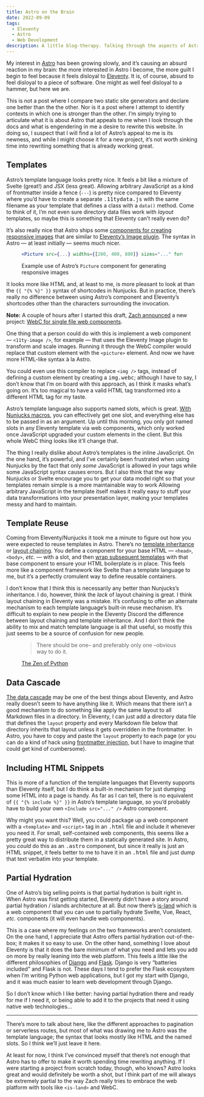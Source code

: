 ```yaml
---
title: Astro on the Brain
date: 2022-09-09
tags:
  - Eleventy
  - Astro
  - Web Development
description: A little blog-therapy. Talking through the aspects of Astro that are appealing to me and drawing me toward wasting time rewriting my website with Astro.
---
```


My interest in [Astro](https://astro.build/) has been growing slowly, and it’s causing an absurd reaction in my brain: the more interested in Astro I become, the more guilt I begin to feel because it feels disloyal to [Eleventy](https://11ty.dev/). It is, of course, absurd to feel disloyal to a piece of software. One might as well feel disloyal to a hammer, but here we are.

This is not a post where I compare two static site generators and declare one better than the the other. Nor is it a post where I attempt to identify contexts in which one is stronger than the other. I’m simply trying to articulate what it is about Astro that appeals to me when I look through the docs and what is engendering in me a desire to rewrite this website. In doing so, I suspect that I will find a lot of Astro’s appeal to me is its newness, and while I might choose it for a new project, it’s not worth sinking time into rewriting something that is already working great.

## Templates

Astro’s template language looks pretty nice. It feels a bit like a mixture of Svelte (great!) and JSX (less great). Allowing arbitrary JavaScript as a kind of frontmatter inside a fence (`---`) is pretty nice compared to Eleventy where you’d have to create a separate <samp>.11tydata.js</samp> with the same filename as your template that defines a class with a `data()` method. Come to think of it, I’m not even sure directory data files work with _layout_ templates, so maybe this is something that Eleventy can’t really even do?

It’s also really nice that Astro ships some [components for creating responsive images](https://docs.astro.build/en/guides/images/#picture--) that are similar to [Eleventy’s Image plugin](https://www.11ty.dev/docs/plugins/image/). The syntax in Astro — at least initially — seems much nicer.

<figure>

```jsx
<Picture src={...} widths={[200, 400, 800]} sizes="..." formats={["avif", "webp", "jpeg"]} />
```

<figcaption>Example use of Astro’s <code>Picture</code> component for generating responsive images</figcaption>

</figure>

It looks more like HTML and, at least to me, is more pleasant to look at than the `{{ "{% %}" }}` syntax of shortcodes in Nunjucks. But in practice, there’s really no difference between using Astro’s component and Eleventy’s shortcodes other than the characters surrounding the invocation.

<aside>

**Note:** A couple of hours after I started this draft, [Zach announced](https://twitter.com/zachleat/status/1568270015094464512) a new project: [WebC for single file web components](https://github.com/11ty/webc).

One thing that a person could do with this is implement a web component — `<11ty-image />`, for example — that uses the Eleventy Image plugin to transform and scale images. Running it through the WebC compiler would replace that custom element with the `<picture>` element. And now we have more HTML-like syntax à la Astro.

You could even use this compiler to replace `<img />` tags, instead of defining a custom element by creating a <samp>img.webc</samp>; although I have to say, I don’t know that I’m on board with this approach, as I think it masks what’s going on. It’s too magical to have a valid HTML tag transformed into a different HTML tag for my taste.

</aside>

Astro’s template language also supports named slots, which is great. [With Nunjucks macros](/weblog/2021/includes-and-macros/), you can effectively get one slot, and everything else has to be passed in as an argument. Up until this morning, you only got named slots in any Eleventy template via web components, which only worked once JavaScript upgraded your custom elements in the client. But this whole WebC thing looks like it’ll change that.

The thing I really dislike about Astro’s templates is the inline JavaScript. On the one hand, it’s powerful, and I’ve certainly been frustrated when using Nunjucks by the fact that only _some_ JavaScript is allowed in your tags while some JavaScript syntax causes errors. But I also think that the way Nunjucks or Svelte encourage you to get your data model right so that your templates remain simple is a more maintainable way to work Allowing arbitrary JavaScript in the template itself makes it really easy to stuff your data transformations into your presentation layer, making your templates messy and hard to maintain.

## Template Reuse

Coming from Eleventy/Nunjucks it took me a minute to figure out how you were expected to reuse templates in Astro. There’s no [template inheritance](https://mozilla.github.io/nunjucks/templating.html#template-inheritance) or [layout chaining](https://www.11ty.dev/docs/layout-chaining/). You define a component for your base HTML — `<head>`, `<body>`, <i>etc.</i> — with a slot, and then [wrap subsequent templates](https://docs.astro.build/en/core-concepts/layouts/#sample-layout) with that base component to ensure your HTML boilerplate is in place. This feels more like a component framework like Svelte than a template language to me, but it’s a perfectly cromulent way to define reusable containers.

I don’t know that I think this is necessarily any better than Nunjucks’s inheritance. I do, however, think the _lack_ of layout chaining is great. I think layout chaining in Eleventy was a mistake. It’s confusing to offer an alternate mechanism to each template language’s built-in reuse mechanism. It’s difficult to explain to new people in the Eleventy Discord the difference between layout chaining and template inheritance. And I don’t think the ability to mix and match template language is all that useful, so mostly this just seems to be a source of confusion for new people.

<figure>

> There should be one– and preferably only one –obvious way to do it.

<figcaption><a href="https://en.wikipedia.org/wiki/Zen_of_Python#cite_note-8">The Zen of Python</a></figcaption>

</figure>

## Data Cascade

[The data cascade](https://www.11ty.dev/docs/data-cascade/) may be one of the best things about Eleventy, and Astro really doesn’t seem to have anything like it. Which means that there isn’t a good mechanism to do something like apply the same layout to all Markdown files in a directory. In Eleventy, I can just add a directory data file that defines the `layout` property and every Markdown file below that directory inherits that layout unless it gets overridden in the frontmatter. In Astro, you have to copy and paste the `layout` property to each page (or you can do a kind of hack using [frontmatter injection](https://docs.astro.build/en/guides/markdown-content/#injecting-frontmatter), but I have to imagine that could get kind of cumbersome).

## Including HTML Snippets

This is more of a function of the template languages that Eleventy supports than Eleventy itself, but I do think a built-in mechanism for just dumping some HTML into a page is handy. As far as I can tell, there is no equivalent of `{{ "{% include %}" }}` in Astro’s template language, so you’d probably have to build your own `<Include src="..." />` Astro component.

Why might you want this? Well, you could package up a web component with a `<template>` and `<script>` tag in an <samp>.html</samp> file and include it whenever you need it. For small, self-contained web components, this seems like a pretty great way to distribute them in a statically generated site. In Astro, you _could_ do this as an <samp>.astro</samp> component, but since it really is just an HTML snippet, it feels better to me to have it in an <samp>.html</samp> file and just dump that text verbatim into your template.

## Partial Hydration

One of Astro’s big selling points is that partial hydration is built right in. When Astro was first getting started, Eleventy didn’t have a story around partial hydration / islands architecture at all. But now there’s [is-land](https://github.com/11ty/is-land) which is a web component that you can use to partially hydrate Svelte, Vue, React, <i>etc.</i> components (it will even handle web components).

This is a case where my feelings on the two frameworks aren’t consistent. On the one hand, I appreciate that Astro offers partial hydration out-of-the-box; it makes it so easy to use. On the other hand, something I love about Eleventy is that it does the bare minimum of what you need and lets you add on more by really leaning into the web platform. This feels a little like the different philosophies of [Django](https://www.djangoproject.com/) and [Flask](https://flask.palletsprojects.com/en/2.2.x/). Django is very “batteries included” and Flask is not. These days I tend to prefer the Flask ecosystem when I’m writing Python web applications, but I got my start with Django, and it was much easier to learn web development through Django.

So I don’t know which I like better: having partial hydration there and ready for me if I need it, or being able to add it to the projects that need it using native web technologies…

---

There’s more to talk about here, like the different approaches to pagination or serverless routes, but most of what was drawing me to Astro was the template language; the syntax that looks mostly like HTML and the named slots. So I think we’ll just leave it here.

At least for now, I think I’ve convinced myself that there’s not enough that Astro has to offer to make it worth spending time rewriting anything. If I were starting a project from scratch today, though, who knows? Astro looks great and would definitely be worth a shot, but I think part of me will always be extremely partial to the way Zach really tries to embrace the web platform with tools like `<is-land>` and WebC.
